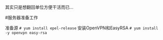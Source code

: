 其实只是想翻回单位方便干活而已...

#服务器准备工作

准备源
`# yum install epel-release`
安装OpenVPN和EasyRSA
`# yum install -y openvpn easy-rsa`

